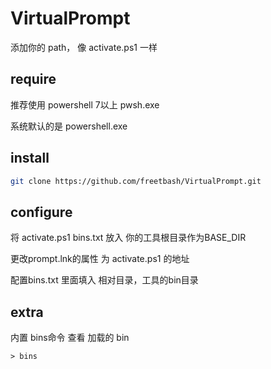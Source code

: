 # VirtualPrompt
添加你的 path， 像 activate.ps1 一样

## require

推荐使用 powershell 7以上 pwsh.exe

系统默认的是 powershell.exe


## install
```zsh
git clone https://github.com/freetbash/VirtualPrompt.git
```


## configure
将 activate.ps1 bins.txt 放入 你的工具根目录作为BASE_DIR

更改prompt.lnk的属性 为 activate.ps1 的地址

配置bins.txt 里面填入 相对目录，工具的bin目录

## extra
内置 bins命令 查看 加载的 bin
```
> bins
```
